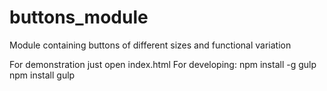 # buttons_module
Module containing buttons of different sizes and functional variation

For demonstration just open index.html
For developing:
  npm install -g gulp
  npm install
  gulp
